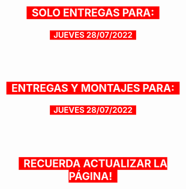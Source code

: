<h1 style="text-align: center;"><span style="color: #ffffff; background-color: #ff0000;"><strong>&nbsp; SOLO ENTREGAS PARA:&nbsp;&nbsp;</strong></span></h1>
<h2 style="text-align: center;"><span style="color: #ffffff; background-color: #ff0000;">&nbsp; JUEVES 28/07/2022&nbsp;&nbsp;</span></h2>
<h1 style="text-align: center;">&nbsp;</h1>
<h1 style="text-align: center;"><span style="color: #ffffff; background-color: #ff0000;"><strong>&nbsp; ENTREGAS Y MONTAJES PARA:&nbsp;&nbsp;</strong></span></h1>
<h2 style="text-align: center;"><span style="color: #ffffff; background-color: #ff0000;">&nbsp; JUEVES 28/07/2022&nbsp;&nbsp;</span></h2>
<h1 style="text-align: center;">&nbsp;</h1>
<h1 style="text-align: center;"><span style="color: #ffffff; background-color: #ff0000;"><strong>&nbsp; RECUERDA ACTUALIZAR LA PÁGINA!&nbsp;&nbsp;</strong></span></h1>
